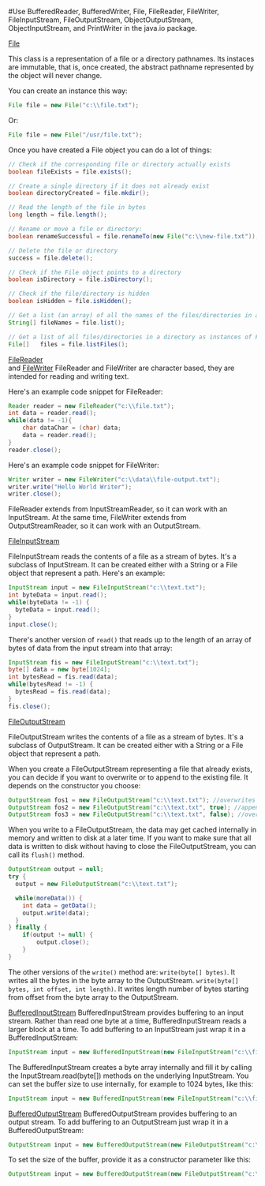 #Use BufferedReader, BufferedWriter, File, FileReader, FileWriter, FileInputStream, FileOutputStream, ObjectOutputStream, ObjectInputStream, and PrintWriter in the java.io package.

[File](https://docs.oracle.com/javase/8/docs/api/java/io/File.html)

This class is a representation of a file or a directory pathnames. Its instaces are immutable, that is, once created, the abstract pathname represented by the object will never change.

You can create an instance this way:
````java
File file = new File("c:\\file.txt");
````
Or:
````java
File file = new File("/usr/file.txt");
````
Once you have created a File object you can do a lot of things:
````java
// Check if the corresponding file or directory actually exists
boolean fileExists = file.exists();

// Create a single directory if it does not already exist
boolean directoryCreated = file.mkdir();

// Read the length of the file in bytes
long length = file.length();

// Rename or move a file or directory:
boolean renameSuccessful = file.renameTo(new File("c:\\new-file.txt"));

// Delete the file or directory
success = file.delete();

// Check if the File object points to a directory
boolean isDirectory = file.isDirectory();

// Check if the file/directory is hidden
boolean isHidden = file.isHidden();

// Get a list (an array) of all the names of the files/directories in a directory
String[] fileNames = file.list();

// Get a list of all files/directories in a directory as instances of File
File[]   files = file.listFiles();

````

[FileReader](https://docs.oracle.com/javase/8/docs/api/java/io/FileReader.html)  
and
[FileWriter](https://docs.oracle.com/javase/8/docs/api/java/io/FileWriter.html)
FileReader and FileWriter are character based, they are intended for reading and writing text. 

Here's an example code snippet for FileReader:
````java
Reader reader = new FileReader("c:\\file.txt");
int data = reader.read();
while(data != -1){
    char dataChar = (char) data;
    data = reader.read();
}
reader.close();
````
Here's an example code snippet for FileWriter:
````java
Writer writer = new FileWriter("c:\\data\\file-output.txt");
writer.write("Hello World Writer");
writer.close();
````
FileReader extends from InputStreamReader, so it can work with an InputStream. At the same time, FileWriter extends from OutputStreamReader, so it can work with an OutputStream.

[FileInputStream](https://docs.oracle.com/javase/8/docs/api/java/io/FileInputStream.html)

FileInputStream reads the contents of a file as a stream of bytes. It's a subclass of InputStream. It can be created either with a String or a File object that represent a path. Here's an example:
````java
InputStream input = new FileInputStream("c:\\text.txt");
int byteData = input.read();
while(byteData != -1) {
  byteData = input.read();
}
input.close();
````
There's another version of `read()` that reads up to the length of an array of bytes of data from the input stream into that array:
````java
InputStream fis = new FileInputStream("c:\\text.txt");
byte[] data = new byte[1024];
int bytesRead = fis.read(data);
while(bytesRead != -1) {
  bytesRead = fis.read(data);
}
fis.close();
````

[FileOutputStream](https://docs.oracle.com/javase/8/docs/api/java/io/FileOutputStream.html)

FileOutputStream writes the contents of a file as a stream of bytes. It's a subclass of OutputStream. It can be created either with a String or a File object that represent a path.

When you create a FileOutputStream representing a file that already exists, you can decide if you want to overwrite or to append to the existing file. It depends on the constructor you choose:
````java
OutputStream fos1 = new FileOutputStream("c:\\text.txt"); //overwrites file
OutputStream fos2 = new FileOutputStream("c:\\text.txt", true); //appends to file
OutputStream fos3 = new FileOutputStream("c:\\text.txt", false); //overwrites file
````

When you write to a FileOutputStream, the data may get cached internally in memory and written to disk at a later time. If you want to make sure that all data is written to disk without having to close the FileOutputStream, you can call its `flush()` method.

````java
OutputStream output = null;
try {
  output = new FileOutputStream("c:\\text.txt");

  while(moreData()) {
    int data = getData();
    output.write(data);
  }
} finally {
    if(output != null) {
        output.close();
    }
}
````
The other versions of the `write()` method are:
`write(byte[] bytes)`. It writes all the bytes in the byte array to the OutputStream.
`write(byte[] bytes, int offset, int length)`. It writes length number of bytes starting from offset from the byte array to the OutputStream.

[BufferedInputStream](https://docs.oracle.com/javase/8/docs/api/java/io/BufferedInputStream.html) 
BufferedInputStream provides buffering to an input stream. Rather than read one byte at a time, BufferedInputStream reads a larger block at a time. 
To add buffering to an InputStream just wrap it in a BufferedInputStream:
````java
InputStream input = new BufferedInputStream(new FileInputStream("c:\\file.txt"));
````
The BufferedInputStream creates a byte array internally and fill it by calling the InputStream.read(byte[]) methods on the underlying InputStream. You can set the buffer size to use internally, for example to 1024 bytes, like this:
````java
InputStream input = new BufferedInputStream(new FileInputStream("c:\\file.txt"), 1024);
````

[BufferedOutputStream](https://docs.oracle.com/javase/8/docs/api/java/io/BufferedOutputStream.html) 
BufferedOutputStream provides buffering to an output stream. To add buffering to an OutputStream just wrap it in a BufferedOutputStream:
````java
OutputStream input = new BufferedOutputStream(new FileOutputStream("c:\\file.txt"));
````
To set the size of the buffer, provide it as a constructor parameter like this:
````java
OutputStream input = new BufferedOutputStream(new FileOutputStream("c:\\file.txt"), 1024);
````
